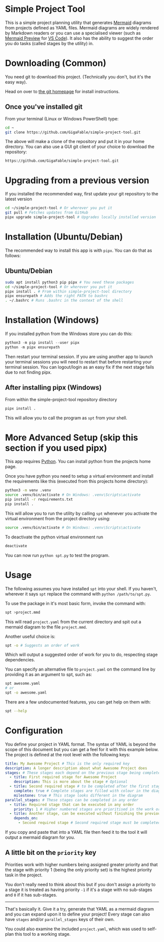 # Simple Project Tool

This is a simple project planning utility that generates
[Mermaid](https://mermaid.js.org/intro/) diagrams from projects defined as YAML
files. Mermaid diagrams are widely rendered by Markdown readers or you can use a
specialised viewer (such as
[Mermaid Preview](https://marketplace.visualstudio.com/items?itemName=vstirbu.vscode-mermaid-preview)
for [VS Code](https://code.visualstudio.com/)). It also has the ability to
suggest the order you do tasks (called stages by the utility) in.

# Downloading (Common)

You need git to download this project. (Technically you don't, but it's the easy
way).

Head on over to [the git homepage](https://git-scm.com/downloads) for install
instructions.

## Once you've installed git

From your terminal (Linux or Windows PowerShell) type:

```bash
cd ~
git clone https://github.com/GigaFable/simple-project-tool.git
```

The above will make a clone of the repository and put it in your home directory.
You can also use a GUI git client of your choice to download the repository:

```text
https://github.com/GigaFable/simple-project-tool.git
```

# Upgrading from a previous version

If you installed the recommended way, first update your git repository to the
latest version

```bash
cd ~/simple-project-tool # Or wherever you put it
git pull # Fetches updates from GitHub
pipx upgrade simple-project-tool # Upgrades locally installed version
```

# Installation (Ubuntu/Debian)

The recommended way to install this app is with `pipx`. You can do that as
follows:

## Ubuntu/Debian

```bash
sudo apt install python3 pip pipx # You need these packages
cd ~/simple-project-tool # Or wherever you put it
pipx install . # From within simple-project-tool directory
pipx ensurepath # Adds the right PATH to bashrc
. ~/.bashrc # Runs .bashrc in the context of the shell
```

# Installation (Windows)

If you installed python from the Windows store you can do this:

```powershell
python3 -m pip install --user pipx
python -m pipx ensurepath
```

Then restart your terminal session. If you are using another app to launch your
terminal sessions you will need to restart that before restarting your terminal
session. You can logout/login as an easy fix if the next stage fails due to not
finding pipx.

## After installing pipx (Windows)

From within the simple-project-tool repository directory

```bash
pipx install .
```

This will allow you to call the program as `spt` from your shell.

# More Advanced Setup (skip this section if you used pipx)

This app requires [Python](https://www.python.org/). You can install python from
the projects home page.

Once you have python you need to setup a virtual environment and install the
requirements like this (executed from this projects home directory):

```bash
python3 -m venv .venv
source .venv/bin/activate # On Windows: .venv\Scripts\activate
pip install -r requirements.txt
pip install .
```

This will allow you to run the utility by calling `spt` whenever you activate
the virtual environment from the project directory using:

```bash
source .venv/bin/activate # On Windows: .venv\Scripts\activate
```

To deactivate the python virtual environment run

```bash
deactivate
```

You can now run `python spt.py` to test the program.

# Usage

The following assumes you have installed `spt` into your shell. If you haven't,
wherever it says `spt` replace the command with `python /path/to/spt.py`.

To use the package in it's most basic form, invoke the command with:

```bash
spt >project.mmd
```

This will read `project.yaml` from the current directory and spit out a mermaid
diagram to the file `project.mmd`.

Another useful choice is:

```bash
spt -o # Suggests an order of work
```

Which will output a suggested order of work for you to do, respecting stage
dependencies.

You can specify an alternative file to `project.yaml` on the command line by
providing it as an argument to spt, such as:

```bash
spt awesome.yaml
# or
spt -o awesome.yaml
```

There are a few undocumented features, you can get help on them with:

```bash
spt --help
```

# Configuration

You define your project in YAML format. The syntax of YAML is beyond the scope
of this document but you can get a feel for it with this example below. The
project is defined at the root level with the following keys:

```yaml
title: My Awesome Project # This is the only required key
description: A longer description about what Awesome Project does
stages: # These stages each depend on the previous stage being completed
  - title: First required stage for Awesome Project
    description: This is more about the stage # Optional
  - title: Second required stage # to be completed after the first stage
    complete: true # Complete stages are filled with colour in the diagram
    milestone: true # This stage looks different in the diagram
parallel_stages: # These stages can be completed in any order
  - title: Required stage that can be executed in any order
    priority: 1 # Higher numbered stages are prioritised in the work order
  - title: Another stage, can be executed without finishing the previous stage
    depends_on:
      - Second required stage # Second required stage must be completed first
```

If you copy and paste that into a YAML file then feed it to the tool it will
output a mermaid diagram for you.

## A little bit on the `priority` key

Priorities work with higher numbers being assigned greater priority and that the
stage with priority 1 (being the only priority set) is the highest priority task
in the project.

You don't really need to think about this but if you don't assign a priority to
a stage it is treated as having priority `-1` if it's a stage with no sub-stages
and `0` if it has sub-stages.

---

That's basically it. Give it a try, generate that YAML as a mermaid diagram and
you can expand upon it to define your project! Every stage can also have
`stages` and/or `parallel_stages` keys of their own.

You could also examine the included `project.yaml`, which was used to self-plan
this tool to a working stage.
